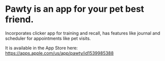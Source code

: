 # Pawty is an app for your pet best friend. 

Incorporates clicker app for training and recall, has features like journal and scheduler for appointments like pet visits.

It is available in the App Store here:
https://apps.apple.com/us/app/pawty/id1539985388
